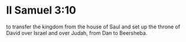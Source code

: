 # II Samuel 3:10

to transfer the kingdom from the house of Saul and set up the throne of David over Israel and over Judah, from Dan to Beersheba.
